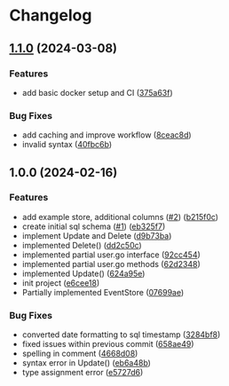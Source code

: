 # Changelog

## [1.1.0](https://github.com/ubccsss/Blood-For-Life-Management-Backend/compare/v1.0.0...v1.1.0) (2024-03-08)


### Features

* add basic docker setup and CI ([375a63f](https://github.com/ubccsss/Blood-For-Life-Management-Backend/commit/375a63fd9026918d3e2be72637d601a7d154e70e))


### Bug Fixes

* add caching and improve workflow ([8ceac8d](https://github.com/ubccsss/Blood-For-Life-Management-Backend/commit/8ceac8d656463379c0c99a5329f47edad7387cea))
* invalid syntax ([40fbc6b](https://github.com/ubccsss/Blood-For-Life-Management-Backend/commit/40fbc6b4acfb643b9b49f8711024a298c05b1995))

## 1.0.0 (2024-02-16)


### Features

* add example store,  additional columns ([#2](https://github.com/ubccsss/Blood-For-Life-Management-Backend/issues/2)) ([b215f0c](https://github.com/ubccsss/Blood-For-Life-Management-Backend/commit/b215f0c15c3b92435d150cbe90eea3eab004aa84))
* create initial sql schema ([#1](https://github.com/ubccsss/Blood-For-Life-Management-Backend/issues/1)) ([eb325f7](https://github.com/ubccsss/Blood-For-Life-Management-Backend/commit/eb325f7eaf06ccd85d0f066aff861e62704f092e))
* implement Update and Delete ([d9b73ba](https://github.com/ubccsss/Blood-For-Life-Management-Backend/commit/d9b73ba8f762a10e003fcc95f67a9d042bcbbbef))
* implemented Delete() ([dd2c50c](https://github.com/ubccsss/Blood-For-Life-Management-Backend/commit/dd2c50c9a8ba33a39b7b6c41501879dcdd5b701e))
* implemented partial user.go interface ([92cc454](https://github.com/ubccsss/Blood-For-Life-Management-Backend/commit/92cc454440749b52cf0e9ba4dac163b4412a2957))
* implemented partial user.go methods ([62d2348](https://github.com/ubccsss/Blood-For-Life-Management-Backend/commit/62d2348865dd42e3fdeba37984d4c5f7a7031b9c))
* implemented Update() ([624a95e](https://github.com/ubccsss/Blood-For-Life-Management-Backend/commit/624a95eaea3a248df4820077062ccca2076b8474))
* init project ([e6cee18](https://github.com/ubccsss/Blood-For-Life-Management-Backend/commit/e6cee18783dcfa6ceace36ed2c3c3d2e1a3f0252))
* Partially implemented EventStore ([07699ae](https://github.com/ubccsss/Blood-For-Life-Management-Backend/commit/07699aef77ef7b49fa6aa036fcfd24c326b1dfa5))


### Bug Fixes

* converted date formatting to sql timestamp ([3284bf8](https://github.com/ubccsss/Blood-For-Life-Management-Backend/commit/3284bf8f1e8c32e4a1207d67629d09c16498b6c3))
* fixed issues within previous commit ([658ae49](https://github.com/ubccsss/Blood-For-Life-Management-Backend/commit/658ae49ecf93c49e7989412143925240376fe8fe))
* spelling in comment ([4668d08](https://github.com/ubccsss/Blood-For-Life-Management-Backend/commit/4668d08a8e886f7e1869568116186c1a67132ffd))
* syntax error in Update() ([eb6a48b](https://github.com/ubccsss/Blood-For-Life-Management-Backend/commit/eb6a48b3962a63b1797066f066bde06cc9389b1b))
* type assignment error ([e5727d6](https://github.com/ubccsss/Blood-For-Life-Management-Backend/commit/e5727d62cc3bb7c8f64847f676ba6ae239202ee7))
